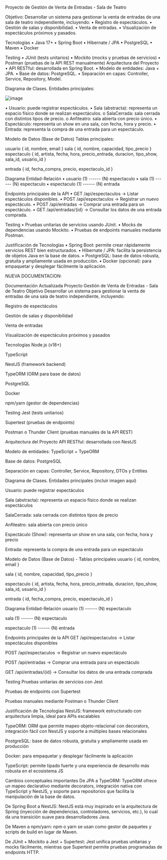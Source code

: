 Proyecto de Gestión de Venta de Entradas - Sala de Teatro

Objetivo:
  Desarrollar un sistema para gestionar la venta de entradas de una sala de teatro independiente, incluyendo:
    •	Registro de espectáculos.
    •	Gestión de salas y disponibilidad.
    •	Venta de entradas.
    •	Visualización de espectáculos próximos y pasados.
  
Tecnologías
  •	Java 17+
  •	Spring Boot
  •	Hibernate / JPA
  •	PostgreSQL
  •	Maven
  •	Docker 
  
Testing
  •	JUnit (tests unitarios)
  •	Mockito (mocks y pruebas de servicios)
  •	Postman (pruebas de la API REST manualmente)
  Arquitectura del Proyecto
  •	API RESTful: desarrollada en Spring Boot.
  •	Modelo de entidades: Java + JPA.
  •	Base de datos: PostgreSQL.
  •	Separación en capas: Controller, Service, Repository, Model.
  
Diagrama de Clases. Entidades principales:

  ![image](https://github.com/user-attachments/assets/880bbfb4-5efb-49b8-9339-e5447119e345)

•	Usuario: puede registrar espectáculos.
  •	Sala (abstracta): representa un espacio físico donde se realizan espectáculos.
    o	SalaCerrada: sala cerrada con distintos tipos de precio.
    o	Anfiteatro: sala abierta con precio único.
  •	Espectáculo: representa un show en una sala, con fecha, hora y precio.
  •	Entrada: representa la compra de una entrada para un espectáculo.

Modelo de Datos (Base de Datos)
Tablas principales:

  usuario {
    id,
    nombre,
    email
  }
  sala {
    id,
    nombre,
    capacidad,
    tipo_precio
  }
  espectaculo {
    id,
    artista,
    fecha,
    hora,
    precio_entrada,
    duracion,
    tipo_show,
    sala_id,
    usuario_id
  }
  
  entrada {
    id,
    fecha_compra,
    precio,
    espectaculo_id
  }

Diagrama Entidad-Relación
  •	usuario (1) ------ (N) espectaculo
  •	sala (1) ------ (N) espectaculo
  •	espectaculo (1) ------ (N) entrada

Endpoints principales de la API
  •	GET /api/espectaculos → Listar espectáculos disponibles.
  •	POST /api/espectaculos → Registrar un nuevo espectáculo.
  •	POST /api/entradas → Comprar una entrada para un espectáculo.
  •	GET /api/entradas/{id} → Consultar los datos de una entrada comprada.

Testing
  •	Pruebas unitarias de servicios usando JUnit.
  •	Mocks de dependencias usando Mockito.
  •	Pruebas de endpoints manuales mediante Postman.

Justificación de Tecnologías
  •	Spring Boot: permite crear rápidamente servicios REST bien estructurados.
  •	Hibernate / JPA: facilita la persistencia de objetos Java en la base de datos.
  •	PostgreSQL: base de datos robusta, gratuita y ampliamente usada en producción.
  •	Docker (opcional): para empaquetar y desplegar fácilmente la aplicación.



NUEVA DOCUMENTACION:

Documentación Actualizada Proyecto Gestión de Venta de Entradas - Sala de Teatro
Objetivo
Desarrollar un sistema para gestionar la venta de entradas de una sala de teatro independiente, incluyendo:

Registro de espectáculos

Gestión de salas y disponibilidad

Venta de entradas

Visualización de espectáculos próximos y pasados

Tecnologías
Node.js (v18+)

TypeScript

NestJS (framework backend)

TypeORM (ORM para base de datos)

PostgreSQL

Docker

npm/yarn (gestor de dependencias)

Testing
Jest (tests unitarios)

Supertest (pruebas de endpoints)

Postman o Thunder Client (pruebas manuales de la API REST)

Arquitectura del Proyecto
API RESTful: desarrollada con NestJS

Modelo de entidades: TypeScript + TypeORM

Base de datos: PostgreSQL

Separación en capas: Controller, Service, Repository, DTOs y Entities

Diagrama de Clases. Entidades principales
(incluir imagen aquí)

Usuario: puede registrar espectáculos

Sala (abstracta): representa un espacio físico donde se realizan espectáculos

SalaCerrada: sala cerrada con distintos tipos de precio

Anfiteatro: sala abierta con precio único

Espectáculo (Show): representa un show en una sala, con fecha, hora y precio

Entrada: representa la compra de una entrada para un espectáculo

Modelo de Datos (Base de Datos) - Tablas principales
usuario { id, nombre, email }

sala { id, nombre, capacidad, tipo_precio }

espectaculo { id, artista, fecha, hora, precio_entrada, duracion, tipo_show, sala_id, usuario_id }

entrada { id, fecha_compra, precio, espectaculo_id }

Diagrama Entidad-Relación
usuario (1) ------ (N) espectaculo

sala (1) ------ (N) espectaculo

espectaculo (1) ------ (N) entrada

Endpoints principales de la API
GET /api/espectaculos → Listar espectáculos disponibles

POST /api/espectaculos → Registrar un nuevo espectáculo

POST /api/entradas → Comprar una entrada para un espectáculo

GET /api/entradas/{id} → Consultar los datos de una entrada comprada

Testing
Pruebas unitarias de servicios con Jest

Pruebas de endpoints con Supertest

Pruebas manuales mediante Postman o Thunder Client

Justificación de Tecnologías
NestJS: framework estructurado con arquitectura limpia, ideal para APIs escalables

TypeORM: ORM que permite mapeo objeto-relacional con decorators, integración fácil con NestJS y soporte a múltiples bases relacionales

PostgreSQL: base de datos robusta, gratuita y ampliamente usada en producción

Docker: para empaquetar y desplegar fácilmente la aplicación

TypeScript: permite tipado fuerte y una experiencia de desarrollo más robusta en el ecosistema JS

Cambios conceptuales importantes
De JPA a TypeORM: TypeORM ofrece un mapeo declarativo mediante decorators, integración nativa con TypeScript y NestJS, y soporte para repositorios que facilita la manipulación de la base de datos.

De Spring Boot a NestJS: NestJS está muy inspirado en la arquitectura de Spring (inyección de dependencias, controladores, servicios, etc.), lo cual da una transición suave para desarrolladores Java.

De Maven a npm/yarn: npm o yarn se usan como gestor de paquetes y scripts de build en lugar de Maven.

De JUnit + Mockito a Jest + Supertest: Jest unifica pruebas unitarias y mocks fácilmente, mientras que Supertest permite pruebas programadas de endpoints HTTP.
